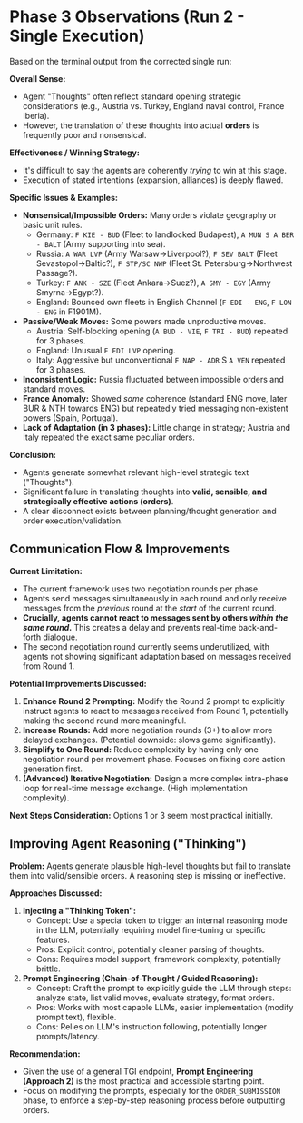 # Phase 3 Observations (Run 2 - Single Execution)

Based on the terminal output from the corrected single run:

**Overall Sense:**
*   Agent "Thoughts" often reflect standard opening strategic considerations (e.g., Austria vs. Turkey, England naval control, France Iberia).
*   However, the translation of these thoughts into actual **orders** is frequently poor and nonsensical.

**Effectiveness / Winning Strategy:**
*   It's difficult to say the agents are coherently *trying* to win at this stage.
*   Execution of stated intentions (expansion, alliances) is deeply flawed.

**Specific Issues & Examples:**
*   **Nonsensical/Impossible Orders:** Many orders violate geography or basic unit rules.
    *   Germany: `F KIE - BUD` (Fleet to landlocked Budapest), `A MUN S A BER - BALT` (Army supporting into sea).
    *   Russia: `A WAR LVP` (Army Warsaw->Liverpool?), `F SEV BALT` (Fleet Sevastopol->Baltic?), `F STP/SC NWP` (Fleet St. Petersburg->Northwest Passage?).
    *   Turkey: `F ANK - SZE` (Fleet Ankara->Suez?), `A SMY - EGY` (Army Smyrna->Egypt?).
    *   England: Bounced own fleets in English Channel (`F EDI - ENG`, `F LON - ENG` in F1901M).
*   **Passive/Weak Moves:** Some powers made unproductive moves.
    *   Austria: Self-blocking opening (`A BUD - VIE`, `F TRI - BUD`) repeated for 3 phases.
    *   England: Unusual `F EDI LVP` opening.
    *   Italy: Aggressive but unconventional `F NAP - ADR` S `A VEN` repeated for 3 phases.
*   **Inconsistent Logic:** Russia fluctuated between impossible orders and standard moves.
*   **France Anomaly:** Showed *some* coherence (standard ENG move, later BUR & NTH towards ENG) but repeatedly tried messaging non-existent powers (Spain, Portugal).
*   **Lack of Adaptation (in 3 phases):** Little change in strategy; Austria and Italy repeated the exact same peculiar orders.

**Conclusion:**
*   Agents generate somewhat relevant high-level strategic text ("Thoughts").
*   Significant failure in translating thoughts into **valid, sensible, and strategically effective actions (orders)**.
*   A clear disconnect exists between planning/thought generation and order execution/validation.

## Communication Flow & Improvements

**Current Limitation:**
*   The current framework uses two negotiation rounds per phase.
*   Agents send messages simultaneously in each round and only receive messages from the *previous* round at the *start* of the current round.
*   **Crucially, agents cannot react to messages sent by others *within the same round*.** This creates a delay and prevents real-time back-and-forth dialogue.
*   The second negotiation round currently seems underutilized, with agents not showing significant adaptation based on messages received from Round 1.

**Potential Improvements Discussed:**
1.  **Enhance Round 2 Prompting:** Modify the Round 2 prompt to explicitly instruct agents to react to messages received from Round 1, potentially making the second round more meaningful.
2.  **Increase Rounds:** Add more negotiation rounds (3+) to allow more delayed exchanges. (Potential downside: slows game significantly).
3.  **Simplify to One Round:** Reduce complexity by having only one negotiation round per movement phase. Focuses on fixing core action generation first.
4.  **(Advanced) Iterative Negotiation:** Design a more complex intra-phase loop for real-time message exchange. (High implementation complexity).

**Next Steps Consideration:** Options 1 or 3 seem most practical initially.

## Improving Agent Reasoning ("Thinking")

**Problem:** Agents generate plausible high-level thoughts but fail to translate them into valid/sensible orders. A reasoning step is missing or ineffective.

**Approaches Discussed:**
1.  **Injecting a "Thinking Token":**
    *   Concept: Use a special token to trigger an internal reasoning mode in the LLM, potentially requiring model fine-tuning or specific features.
    *   Pros: Explicit control, potentially cleaner parsing of thoughts.
    *   Cons: Requires model support, framework complexity, potentially brittle.
2.  **Prompt Engineering (Chain-of-Thought / Guided Reasoning):**
    *   Concept: Craft the prompt to explicitly guide the LLM through steps: analyze state, list valid moves, evaluate strategy, format orders.
    *   Pros: Works with most capable LLMs, easier implementation (modify prompt text), flexible.
    *   Cons: Relies on LLM's instruction following, potentially longer prompts/latency.

**Recommendation:**
*   Given the use of a general TGI endpoint, **Prompt Engineering (Approach 2)** is the most practical and accessible starting point.
*   Focus on modifying the prompts, especially for the `ORDER_SUBMISSION` phase, to enforce a step-by-step reasoning process before outputting orders.
